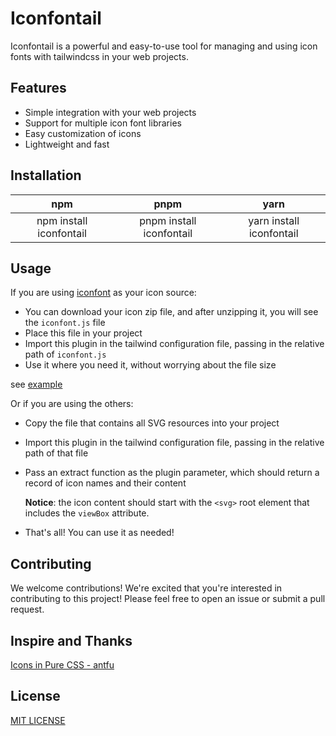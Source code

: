# Iconfontail

Iconfontail is a powerful and easy-to-use tool for managing and using icon fonts with tailwindcss in your web projects.

## Features

- Simple integration with your web projects
- Support for multiple icon font libraries
- Easy customization of icons
- Lightweight and fast

## Installation

|           npm           |           pnpm           |           yarn           |
|:-----------------------:|:------------------------:|:------------------------:|
| npm install iconfontail | pnpm install iconfontail | yarn install iconfontail |

## Usage

If you are using [iconfont](https://www.iconfont.cn/) as your icon source:

- You can download your icon zip file, and after unzipping it, you will see the `iconfont.js` file
- Place this file in your project
- Import this plugin in the tailwind configuration file, passing in the relative path of `iconfont.js`
- Use it where you need it, without worrying about the file size

see [example](./example/tailwind.config.js)

Or if you are using the others:

- Copy the file that contains all SVG resources into your project
- Import this plugin in the tailwind configuration file, passing in the relative path of that file
- Pass an extract function as the plugin parameter, which should return a record of icon names and their content

  **Notice**: the icon content should start with the `<svg>` root element that includes the `viewBox` attribute.  

- That's all! You can use it as needed!




## Contributing

We welcome contributions! We're excited that you're interested in contributing to this project! Please feel free to open an issue or submit a pull request.

## Inspire and Thanks

[Icons in Pure CSS - antfu](https://antfu.me/posts/icons-in-pure-css)

## License

[MIT LICENSE](LICENSE)